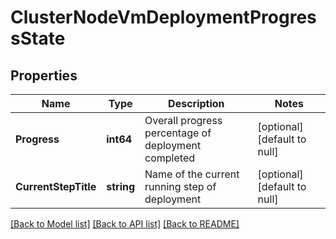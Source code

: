 # ClusterNodeVmDeploymentProgressState

## Properties
Name | Type | Description | Notes
------------ | ------------- | ------------- | -------------
**Progress** | **int64** | Overall progress percentage of deployment completed | [optional] [default to null]
**CurrentStepTitle** | **string** | Name of the current running step of deployment | [optional] [default to null]

[[Back to Model list]](../README.md#documentation-for-models) [[Back to API list]](../README.md#documentation-for-api-endpoints) [[Back to README]](../README.md)

